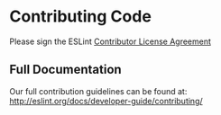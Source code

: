 # Contributing Code

Please sign the ESLint [Contributor License Agreement](https://cla.js.foundation/eslint/eslint-plugin-markdown)

## Full Documentation

Our full contribution guidelines can be found at:
http://eslint.org/docs/developer-guide/contributing/
